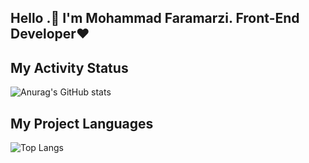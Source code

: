## Hello .👋 I'm Mohammad Faramarzi. Front-End Developer❤️

## My Activity Status

![Anurag's GitHub stats](https://github-readme-stats.vercel.app/api?username=mohammadfaramarzi1&show_icons=true&theme=radical)

## My Project Languages

![Top Langs](https://github-readme-stats.vercel.app/api/top-langs/?username=mohammadfaramarzi1&hide_progress=true)
